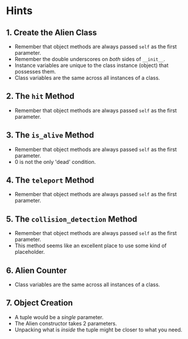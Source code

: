 # Hints

## 1. Create the Alien Class

- Remember that object methods are always passed `self` as the first parameter.
- Remember the double underscores on _both_ sides of `__init__`.
- Instance variables are unique to the class instance (object) that possesses them.
- Class variables are the same across all instances of a class.

## 2. The `hit` Method

- Remember that object methods are always passed `self` as the first parameter.

## 3. The `is_alive` Method

- Remember that object methods are always passed `self` as the first parameter.
- 0 is not the only 'dead' condition.

## 4. The `teleport` Method

- Remember that object methods are always passed `self` as the first parameter.

## 5. The `collision_detection` Method

- Remember that object methods are always passed `self` as the first parameter.
- This method seems like an excellent place to use some kind of placeholder.

## 6. Alien Counter

- Class variables are the same across all instances of a class.

## 7. Object Creation

- A tuple would be a _single_ parameter.
- The Alien constructor takes 2 parameters.
- Unpacking what is _inside_ the tuple might be closer to what you need.
